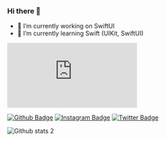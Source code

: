 ### Hi there 👋

- 🔭 I’m currently working on SwiftUI 
- 🌱 I’m currently learning Swift (UIKit, SwiftUI)


[![GitHub commits](https://badgen.net/github/commits/Naereen/Strapdown.js)](https://GitHub.com/Naereen/StrapDown.js/commit/)

[![Github Badge](https://img.shields.io/badge/-Github-000?style=quare&labelColor=000&logo=Github&logoColor=white&link=link)](https://github.com/YEBay1) 
[![Instagram Badge](https://img.shields.io/badge/-Instagram-C13584?style=flat-quare&labelColor=C13584&logo=instagram&logoColor=white&link=link)](https://www.instagram.com/yunusemre_bayezit/) 
[![Twitter Badge](https://img.shields.io/badge/-Twitter-2525230?style=flat-quare&labelColor=2525230&logo=Twitter&logoColor=white&link=link)](https://twitter.com/YunusBayezit11) 

![Github stats 2](https://github-readme-stats.vercel.app/api?username=YEBay1&show_icons=true&theme=cobalt)

 
